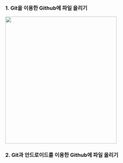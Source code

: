 

### 1. Git을 이용한 Github에 파일 올리기


 <img src="https://user-images.githubusercontent.com/51393580/206869674-7fc18844-9094-41cf-8bdb-45af30cf7004.png" width ="350" height="400"/>

### 2. Git과 안드로이드를 이용한 Github에 파일 올리기


